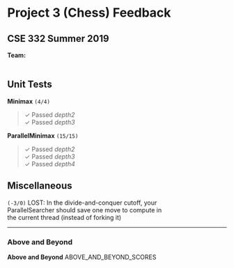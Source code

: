 # Project 3 (Chess) Feedback #
## CSE 332 Summer 2019 ##

**Team:**  <br />
<br>

## Unit Tests ##

**Minimax**  `(4/4)`
> ✓ Passed *depth2* <br>
> ✓ Passed *depth3* <br>

**ParallelMinimax**  `(15/15)`
> ✓ Passed *depth2* <br>
> ✓ Passed *depth3* <br>
> ✓ Passed *depth4* <br>

## Miscellaneous ##

`(-3/0)` 
 LOST: In the divide-and-conquer cutoff, your                 
       ParallelSearcher should save one move to compute in    
       the current thread (instead of forking it)             

--------

### Above and Beyond ###

**Above and Beyond**
ABOVE_AND_BEYOND_SCORES
